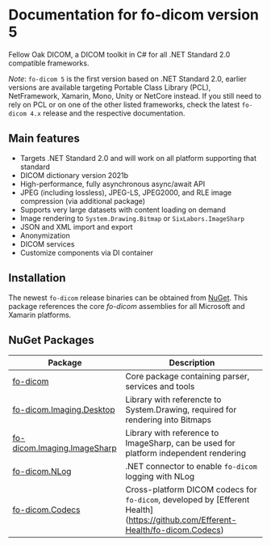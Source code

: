 # Documentation for fo-dicom version 5

Fellow Oak DICOM, a DICOM toolkit in C# for all .NET Standard 2.0 compatible frameworks.

_Note_:
`fo-dicom 5` is the first version based on .NET Standard 2.0, earlier versions are available targeting Portable Class Library (PCL), NetFramework, Xamarin, Mono, Unity or NetCore instead.
If you still need to rely on PCL or on one of the other listed frameworks, check the latest `fo-dicom 4.x` release and the respective documentation.

## Main features
- Targets .NET Standard 2.0 and will work on all platform supporting that standard
- DICOM dictionary version 2021b
- High-performance, fully asynchronous async/await API
- JPEG (including lossless), JPEG-LS, JPEG2000, and RLE image compression (via additional package)
- Supports very large datasets with content loading on demand
- Image rendering to `System.Drawing.Bitmap` or `SixLabors.ImageSharp`
- JSON and XML import and export
- Anonymization
- DICOM services
- Customize components via DI container

## Installation
The newest `fo-dicom` release binaries can be obtained from [NuGet](https://www.nuget.org/packages/fo-dicom).
This package references the core *fo-dicom* assemblies for all Microsoft and Xamarin platforms.

## NuGet Packages
Package | Description
------- | -----------
[fo-dicom](https://www.nuget.org/packages/fo-dicom/) | Core package containing parser, services and tools
[fo-dicom.Imaging.Desktop](https://www.nuget.org/packages/fo-dicom.Imaging.Desktop/) | Library with referencte to System.Drawing, required for rendering into Bitmaps
[fo-dicom.Imaging.ImageSharp](https://www.nuget.org/packages/fo-dicom.Imaging.ImageSharp/) | Library with reference to ImageSharp, can be used for platform independent rendering
[fo-dicom.NLog](https://www.nuget.org/packages/fo-dicom.NLog/) | .NET connector to enable `fo-dicom` logging with NLog
[fo-dicom.Codecs](https://www.nuget.org/packages/fo-dicom.Codecs/) | Cross-platform DICOM codecs for `fo-dicom`, developed by [Efferent Health] (https://github.com/Efferent-Health/fo-dicom.Codecs)

